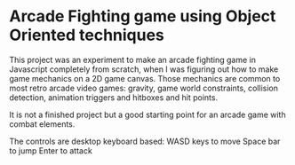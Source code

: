 # Arcade Fighting game using Object Oriented techniques

This project was an experiment to make an arcade fighting game in Javascript completely from scratch, when I was figuring out how to make game mechanics on a 2D game canvas.
Those mechanics are common to most retro arcade video games: gravity, game world constraints, collision detection, animation triggers and hitboxes and hit points.

It is not a finished project but a good starting point for an arcade game with combat elements.

The controls are desktop keyboard based:
WASD keys to move
Space bar to jump
Enter to attack
